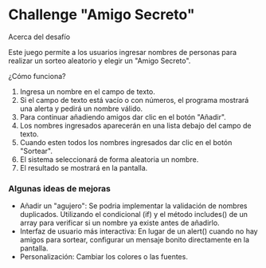 
<h1> Challenge "Amigo Secreto"</h1>

</h2> Acerca del desafío</h2> 


Este juego permite a los usuarios ingresar nombres de personas para realizar un sorteo aleatorio y elegir un "Amigo Secreto". 

</h2> ¿Cómo funciona?</h2>
<ol>
 
<li> Ingresa un nombre en el campo de texto.</li> 
<li> Si el campo de texto está vacío o con números, el programa mostrará una alerta y pedirá un nombre válido.</li> 
<li> Para continuar añadiendo amigos dar clic en el botón "Añadir".</li> 
<li> Los nombres ingresados aparecerán en una lista debajo del campo de texto.</li> 
<li> Cuando esten todos los nombres ingresados dar clic en el botón "Sortear". 
<li> El sistema seleccionará de forma aleatoria un nombre.</li>
<li> El resultado se mostrará en la pantalla.</li>
</ol>
<h3> Algunas ideas de mejoras</h3>
<ul>
<li> Añadir un "agujero": Se podria implementar la validación de nombres duplicados. Utilizando el condicional (if) y el método includes() de un array para verificar si un nombre ya existe antes de añadirlo.</li>
<li> Interfaz de usuario más interactiva: En lugar de un alert() cuando no hay amigos para sortear, configurar un mensaje bonito directamente en la pantalla.</li>
<li> Personalización: Cambiar los colores o las fuentes.</li>
</ul>


